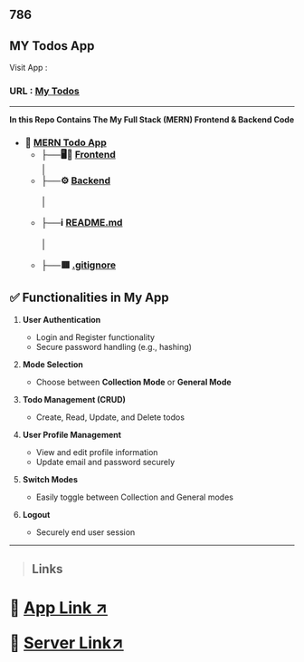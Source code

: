 ## 786

## MY Todos App
Visit App : 
<h3>URL : <u><a href="https://todo-henna-psi.vercel.app/" >My Todos</a></u></h3>

<hr/>

<b> In this Repo Contains The My Full Stack (MERN) Frontend & Backend Code</b>

 <h3>

<ul>
<li>
📁 <a href="https://github.com/dm-thedeveloper/mern-todoapp" >MERN Todo App</a>
<ul>
<li> ├──🖥️📱 <a href="https://github.com/dm-thedeveloper/mern-todoapp/tree/main/Frontend" >Frontend</a> </li>
│
<li>├──⚙️ <a href="https://github.com/dm-thedeveloper/mern-todoapp/tree/main/Backend" >Backend</a> </li>

│
<li>├──ℹ️ <a href="https://github.com/dm-thedeveloper/mern-todoapp/blob/main/README.md" >README.md</a> </li>


│
<li>├──🟥 <a href="https://github.com/dm-thedeveloper/mern-todoapp/blob/main/.gitignore" >.gitignore</a> </li>
</ul>
</li>
</ul>
</h3>


## ✅ Functionalities in My App

1. **User Authentication**
   - Login and Register functionality
   - Secure password handling (e.g., hashing)
   
2. **Mode Selection**
   - Choose between **Collection Mode** or **General Mode**

3. **Todo Management (CRUD)**
   - Create, Read, Update, and Delete todos

4. **User Profile Management**
   - View and edit profile information
   - Update email and password securely

5. **Switch Modes**
   - Easily toggle between Collection and General modes

6. **Logout**
   - Securely end user session




<hr>

> ## Links

<h1>
🔗 <a href="https://todo-henna-psi.vercel.app">App Link ↗️ </a>


🔗 <a href="https://todo-server-six-ashen.vercel.app/">Server Link↗️ </a>
</h1>